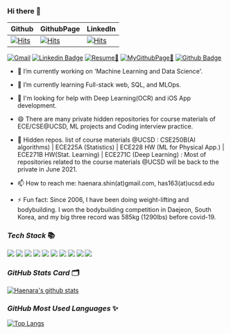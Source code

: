 ### Hi there :wave:
Github | GithubPage | LinkedIn
--- | --- | ---
[![Hits](https://hits.seeyoufarm.com/api/count/incr/badge.svg?url=https%3A%2F%2Fgithub.com%2Fhaenara-shin&count_bg=%2379C83D&title_bg=%23555555&icon=&icon_color=%23E7E7E7&title=hits&edge_flat=false)](https://hits.seeyoufarm.com) | [![Hits](https://hits.seeyoufarm.com/api/count/incr/badge.svg?url=https%3A%2F%2Fhaenara-shin.github.io&count_bg=%23C83D5D&title_bg=%23555555&icon=&icon_color=%23E7E7E7&title=hits&edge_flat=false)](https://hits.seeyoufarm.com) | [![Hits](https://hits.seeyoufarm.com/api/count/incr/badge.svg?url=https%3A%2F%2Fwww.linkedin.com%2Fin%2Fhaenara-shin%2F&count_bg=%233D59C8&title_bg=%23555555&icon=&icon_color=%23E7E7E7&title=hits&edge_flat=false)](https://hits.seeyoufarm.com)

[![Gmail](https://img.shields.io/badge/%20-Send%20Mail-black?color=14171A&labelColor=ef5350&logo=gmail&logoColor=ffffff)](mailto:has163@ucsd.edu?subject=From%20GitHub&cc=has163@ucsd.edu&body=Hi,%20there.%20Found%20you%20from%20GitHub.)
[![Linkedin Badge](https://img.shields.io/badge/-LinkedIn-blue?style=flat-square&logo=Linkedin&logoColor=white&link=https://www.linkedin.com/in/jinho6225/)](https://www.linkedin.com/in/haenara-shin/)
[![Resume📄](https://img.shields.io/badge/Resume-darkgreen?style=flat-square&logo=read%20the%20docs&logoColor=white&link=https://drive.google.com/file/d/1sEdd0GXWAH1GGwB3GB5G_g1Mq_NCQO6R/view?usp=sharing)](https://drive.google.com/file/d/1sEdd0GXWAH1GGwB3GB5G_g1Mq_NCQO6R/view?usp=sharing)
[![MyGithubPage🚀](https://img.shields.io/badge/GithubPage-red?style=flat-square&logo=apache%20rocketmq&logoColor=white&link=https://haenara-shin.github.io/)](https://haenara-shin.github.io/)
[![Github Badge](https://img.shields.io/badge/-Github-black?style=flat-square&logo=Github&logoColor=white&link=https://github.com/haenara-shin)](https://www.github.com/haenara-shin)

- 🔭 I’m currently working on 'Machine Learning and Data Science'. 
- 🌱 I’m currently learning Full-stack web, SQL, and MLOps.
- 🤔 I'm looking for help with Deep Learning(OCR) and iOS App development.
- 😄 There are many private hidden repositories for course materials of ECE/CSE@UCSD, ML projects and Coding interview practice.
- 💬 Hidden repos. list of course materials @UCSD
: CSE250B(AI algorithms) | ECE225A (Statistics) | ECE228 HW (ML for Physical App.) | ECE271B HW(Stat. Learning) | ECE271C (Deep Learning)
: Most of repositories related to the course materials @UCSD will be back to the private in June 2021.
- 📫 How to reach me: haenara.shin(at)gmail.com, has163(at)ucsd.edu


- ⚡ Fun fact: Since 2006, I have been doing weight-lifting and bodybuilding. I won the bodybuilding competition in Daejeon, South Korea, and my big three record was 585kg (1290lbs) before covid-19.

### _Tech Stack_ 📚
<span>
<img src="https://img.shields.io/badge/Python-blue?style=flat-square&logo=Python&logoColor=white" />
<img src="https://img.shields.io/badge/Django-darkgreen?style=flat-square&logo=Django&logoColor=white" />
<img src="https://img.shields.io/badge/Mysql-royalpink?style=flat-square&logo=mysql&logoColor=white" />
<img src="https://img.shields.io/badge/MongoDB-purple?style=flat-square&logo=mongodb&logoColor=white" />
<img src="https://img.shields.io/badge/JavaScript-yellow?style=flat-square&logo=JavaScript&logoColor=white" />
<img src="https://img.shields.io/badge/TensorFlow-red?style=flat-square&logo=TensorFlow&logoColor=white" />
<img src="https://img.shields.io/badge/PyTorch-navy?style=flat-square&logo=PyTorch&logoColor=white" />
<img src="https://img.shields.io/badge/C/C++-gray?style=flat-square&logo=C/C++&logoColor=white" />
<img src="https://img.shields.io/badge/CUDA-green?style=flat-square&logo=CUDA&logoColor=white" />
<img src="https://img.shields.io/badge/MATLAB-skyblue?style=flat-square&logo=MATLAB&logoColor=white" />
  
</span>

### _GitHub Stats Card_ 🗂
[![Haenara's github stats](https://github-readme-stats.vercel.app/api?username=haenara-shin&repo=github-readme-stats&hide=issues,contribs&count_private=true&show_icons=true&theme=merko)](https://github.com/anuraghazra/github-readme-stats)

### _GitHub Most Used Languages_ ✨
[![Top Langs](https://github-readme-stats.vercel.app/api/top-langs/?username=haenara-shin&layout=compact)](https://github.com/anuraghazra/github-readme-stats)

<!--
**haenara-shin/haenara-shin** is a ✨ _special_ ✨ repository because its `README.md` (this file) appears on your GitHub profile.

Here are some ideas to get you started:

- 🔭 I’m currently working on 'Machine Learning and Data Science' and 'Materials Science and Engineering.' 
- 🌱 I’m currently learning Reinforcement Learning, Generative Adversarial Networks, Recommender System, and GPU Programming.
- 👯 I’m looking to collaborate on Machine Learning applied to Materials Science, Deep Learning to Computer Vision, Reinforcement Learning to Baduk(GO) and Recommender system building.
- 🤔 I'm looking for help with Machine Learning and iOS App development. 
- 💬 Ask me about anything you may have
- 📫 How to reach me: haenara.shin(at)gmail.com, has163(at)ucsd.edu
- 😄 There are many private hidden repositories for course materials of ECE/CSE@UCSD, ML projects(competition, personal projects) and Coding interview practice(LeetCode problem solving) here.
- ⚡ Fun fact: Since 2006, I have been doing weight-lifting and bodybuilding. I won the bodybuilding competition in Daejeon, South Korea, and my big three record is 585kg (1290lbs).
-->
